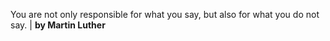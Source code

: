 You are not only responsible for what you say, but also for what you do not say.  | **by Martin Luther**
